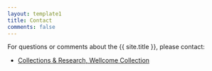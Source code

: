 ```yaml
---
layout: template1
title: Contact
comments: false
---
```


<div class="jumbotron">
  <p>For questions or comments about the {{ site.title }}, please contact:
    <ul>
      <li><a href="collections@wellcome.com">Collections & Research, Wellcome Collection</a></li>
    </ul>
  </p>
</div>
